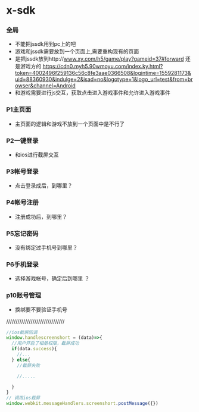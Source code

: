 # x-sdk

### 全局
* 不能把jssdk用到pc上的吧
* 游戏和jssdk需要放到一个页面上,需要重构现有的页面 
* 是把jssdk放到http://www.xy.com/h5/game/play?gameid=37#forward 还是游戏方的
https://cdn0.myh5.90wmoyu.com/index.ky.html?token=4002496f259136c56c8fe3aae0366508&logintime=1559281173&uid=88360930&indulge=2&isad=no&logotype=1&logo_url=test&from=browser&channel=Android
* 和游戏需要进行js交互，获取点击进入游戏事件和允许进入游戏事件

### P1主页面
* 主页面的逻辑和游戏不放到一个页面中是不行了

### P2一键登录
* 和ios进行截屏交互

### P3帐号登录
* 点击登录成后，到哪里？

### P4帐号注册
* 注册成功后，到哪里？

### P5忘记密码
* 没有绑定过手机号到哪里？

### P6手机登录
* 选择游戏帐号，确定后到哪里 ？

### p10账号管理
* 换绑要不要验证手机号


///////////////////////////////


```js
//ios截屏回调
window.handlescreenshort = (data)=>{
  //用户开启了相册权限，截屏成功
  if(data.success){
    //...
  } else{
    //截屏失败

    //.....

  }
}
// 调用ios截屏
window.webkit.messageHandlers.screenshort.postMessage({})

```

